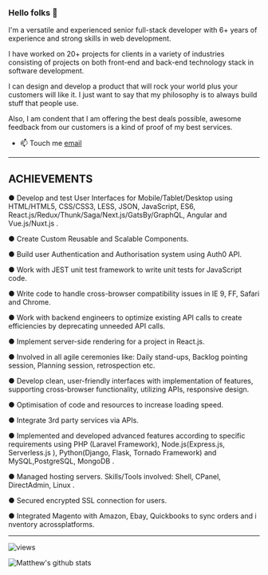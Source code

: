### Hello folks 👋

I'm a  versatile and experienced senior full-stack developer with 6+ years of experience and
strong skills in web development.

I have worked on 20+ projects for clients in a variety of
industries consisting of projects on both front-end and back-end technology stack in
software development.

I can design and develop a product that will rock your world plus your customers will like it.
I just want to say that my philosophy is to always build stuff that people use.

Also, I am condent that I am offering the best deals possible, awesome feedback from our customers is a kind of proof of my best services.


- 📫 Touch me [email](mailto:smileman926@hotmail.com)

---

## ACHIEVEMENTS
● Develop and test User Interfaces for Mobile/Tablet/Desktop using HTML/HTML5, CSS/CSS3, LESS, JSON, JavaScript, ES6, React.js/Redux/Thunk/Saga/Next.js/GatsBy/GraphQL, Angular and Vue.js/Nuxt.js .

● Create Custom Reusable and Scalable Components.

● Build user Authentication and Authorisation system using Auth0 API.

● Work with JEST unit test framework to write unit tests for JavaScript code.

● Write code to handle cross-browser compatibility issues in IE 9, FF, Safari and Chrome.

● Work with backend engineers to optimize existing API calls to create efficiencies by deprecating
unneeded API calls.

● Implement server-side rendering for a project in React.js.

● Involved in all agile ceremonies like: Daily stand-ups, Backlog pointing session, Planning session,
retrospection etc.

● Develop clean, user-friendly interfaces with implementation of features, supporting cross-browser functionality, utilizing APIs, responsive design.

● Optimisation of code and resources to increase loading speed.

● Integrate 3rd party services via APIs.

● Implemented and developed advanced features according to specific requirements using PHP (Laravel Framework), Node.js(Express.js, Serverless.js ), Python(Django, Flask, Tornado Framework) and MySQL,PostgreSQL, MongoDB .

● Managed hosting servers. Skills/Tools involved: Shell, CPanel, DirectAdmin, Linux .

● Secured encrypted SSL connection for users.

● Integrated Magento with Amazon, Ebay, Quickbooks to sync orders and i nventory acrossplatforms.


---

![views](https://enbxcd98jgzi9ya.m.pipedream.net/)

![Matthew's github stats](https://github-readme-stats.vercel.app/api?username=mateothegreat&count_private=true&show_icons=true&custom_title=stats%20yo&theme=radical)
